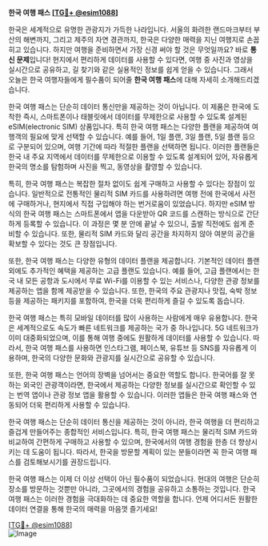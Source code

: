 **한국 여행 패스 [[TG💪+ @esim1088](https://t.me/s/esim1088)]**

한국은 세계적으로 유명한 관광지가 가득한 나라입니다. 서울의 화려한 랜드마크부터 부산의 해변까지, 그리고 제주의 자연 경관까지, 한국은 다양한 매력을 지닌 여행지로 손꼽히고 있습니다. 하지만 여행을 준비하면서 가장 신경 써야 할 것은 무엇일까요? 바로 **통신 문제**입니다! 현지에서 편리하게 데이터를 사용할 수 있다면, 여행 중 사진과 영상을 실시간으로 공유하고, 길 찾기와 같은 실용적인 정보를 쉽게 얻을 수 있습니다. 그래서 오늘은 한국 여행자들에게 필수품이 되어줄 **한국 여행 패스**에 대해 자세히 소개해드리겠습니다.

한국 여행 패스는 단순히 데이터 통신만을 제공하는 것이 아닙니다. 이 제품은 한국에 도착한 즉시, 스마트폰이나 태블릿에서 데이터를 무제한으로 사용할 수 있도록 설계된 eSIM(electronic SIM) 상품입니다. 특히 한국 여행 패스는 다양한 플랜을 제공하여 여행객의 필요에 맞게 선택할 수 있습니다. 예를 들어, 1일 플랜, 3일 플랜, 5일 플랜 등으로 구분되어 있으며, 여행 기간에 따라 적절한 플랜을 선택하면 됩니다. 이러한 플랜들은 한국 내 주요 지역에서 데이터를 무제한으로 이용할 수 있도록 설계되어 있어, 자유롭게 한국의 명소를 탐험하며 사진을 찍고, 동영상을 촬영할 수 있습니다.

특히, 한국 여행 패스는 복잡한 절차 없이도 쉽게 구매하고 사용할 수 있다는 장점이 있습니다. 일반적으로 전통적인 물리적 SIM 카드를 사용하려면 여행 전에 한국에서 사전에 구매하거나, 현지에서 직접 구입해야 하는 번거로움이 있었습니다. 하지만 eSIM 방식의 한국 여행 패스는 스마트폰에서 앱을 다운받아 QR 코드를 스캔하는 방식으로 간단하게 등록할 수 있습니다. 이 과정은 몇 분 안에 끝날 수 있으니, 출발 직전에도 쉽게 준비할 수 있습니다. 또한, 물리적 SIM 카드와 달리 공간을 차지하지 않아 여분의 공간을 확보할 수 있다는 것도 큰 장점입니다.

또한, 한국 여행 패스는 다양한 유형의 데이터 플랜을 제공합니다. 기본적인 데이터 플랜 외에도 추가적인 혜택을 제공하는 고급 플랜도 있습니다. 예를 들어, 고급 플랜에서는 한국 내 모든 공항과 도시에서 무료 Wi-Fi를 이용할 수 있는 서비스나, 다양한 관광 정보를 제공하는 앱을 함께 제공받을 수 있습니다. 또한, 한국의 주요 관광지나 맛집, 숙박 정보 등을 제공하는 패키지를 포함하여, 한국을 더욱 편리하게 즐길 수 있도록 돕습니다.

한국 여행 패스는 특히 모바일 데이터를 많이 사용하는 사람에게 매우 유용합니다. 한국은 세계적으로도 속도가 빠른 네트워크를 제공하는 국가 중 하나입니다. 5G 네트워크가 이미 대중화되었으며, 이를 통해 여행 중에도 원활하게 데이터를 사용할 수 있습니다. 따라서, 한국 여행 패스를 사용하면 인스타그램, 페이스북, 유튜브 등 SNS를 자유롭게 이용하며, 한국의 다양한 문화와 관광지를 실시간으로 공유할 수 있습니다.

또한, 한국 여행 패스는 언어의 장벽을 넘어서는 중요한 역할도 합니다. 한국어를 잘 못하는 외국인 관광객이라면, 한국에서 제공하는 다양한 정보를 실시간으로 확인할 수 있는 번역 앱이나 관광 정보 앱을 활용할 수 있습니다. 이러한 앱들은 한국 여행 패스와 연동되어 더욱 편리하게 사용할 수 있습니다.

한국 여행 패스는 단순히 데이터 통신을 제공하는 것이 아니라, 한국 여행을 더 편리하고 즐겁게 만들어주는 종합적인 서비스입니다. 특히, 한국 여행 패스는 물리적 SIM 카드와 비교하여 간편하게 구매하고 사용할 수 있으며, 한국에서의 여행 경험을 한층 더 향상시키는 데 도움이 됩니다. 따라서, 한국을 방문할 계획이 있는 분들이라면 꼭 한국 여행 패스를 검토해보시기를 권장드립니다.

한국 여행 패스는 이제 더 이상 선택이 아닌 필수품이 되었습니다. 현대의 여행은 단순히 장소를 방문하는 것뿐만 아니라, 그곳에서의 경험을 공유하고 소통하는 것입니다. 한국 여행 패스는 이러한 경험을 극대화하는 데 중요한 역할을 합니다. 언제 어디서든 원활한 데이터 연결을 통해 한국의 매력을 마음껏 즐기세요!

[[TG💪+ @esim1088](https://t.me/s/esim1088)]  
![Image](https://i.postimg.cc/Y0z9fWf4/image.png)